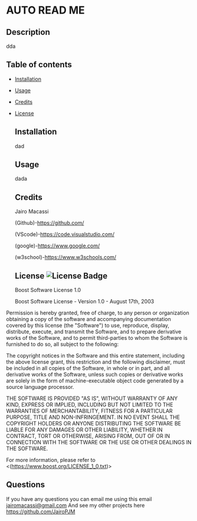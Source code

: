 
  # AUTO READ ME
  
  ## Description
  dda

  ## Table of contents
  
- [Installation](#installation)
- [Usage](#usage)
- [Credits](#credits)
- [License](#license)
  
  ## Installation
  dad

  ## Usage
  dada

  ## Credits
  Jairo Macassi

  (Github)-https://github.com/ 

  (VScode)-https://code.visualstudio.com/ 

  (google)-https://www.google.com/ 

  (w3school)-https://www.w3schools.com/

  ## License ![License Badge](https://img.shields.io/badge/License-Boost%201.0-lightblue.svg)
  Boost Software License 1.0

  Boost Software License - Version 1.0 - August 17th, 2003

Permission is hereby granted, free of charge, to any person or organization
obtaining a copy of the software and accompanying documentation covered by
this license (the "Software") to use, reproduce, display, distribute,
execute, and transmit the Software, and to prepare derivative works of the
Software, and to permit third-parties to whom the Software is furnished to
do so, all subject to the following:

The copyright notices in the Software and this entire statement, including
the above license grant, this restriction and the following disclaimer,
must be included in all copies of the Software, in whole or in part, and
all derivative works of the Software, unless such copies or derivative
works are solely in the form of machine-executable object code generated by
a source language processor.

THE SOFTWARE IS PROVIDED "AS IS", WITHOUT WARRANTY OF ANY KIND, EXPRESS OR
IMPLIED, INCLUDING BUT NOT LIMITED TO THE WARRANTIES OF MERCHANTABILITY,
FITNESS FOR A PARTICULAR PURPOSE, TITLE AND NON-INFRINGEMENT. IN NO EVENT
SHALL THE COPYRIGHT HOLDERS OR ANYONE DISTRIBUTING THE SOFTWARE BE LIABLE
FOR ANY DAMAGES OR OTHER LIABILITY, WHETHER IN CONTRACT, TORT OR OTHERWISE,
ARISING FROM, OUT OF OR IN CONNECTION WITH THE SOFTWARE OR THE USE OR OTHER
DEALINGS IN THE SOFTWARE.

  For more information, please refer to <(https://www.boost.org/LICENSE_1_0.txt)>
  
  ## Questions
  If you have any questions you can email me using this email
  jairomacassi@gmail.com
  And see my other projects here https://github.com/JairoPJM


